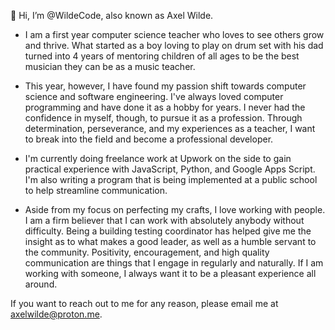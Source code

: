 👋 Hi, I’m @WildeCode, also known as Axel Wilde.

- I am a first year computer science teacher who loves to see others grow and thrive. What started as a boy loving to play on drum set with his dad turned into 4 years of mentoring children of all ages to be the best musician they can be as a music teacher.

- This year, however, I have found my passion shift towards computer science and software engineering. I've always loved computer programming and have done it as a hobby for years. I never had the confidence in myself, though, to pursue it as a profession. Through determination, perseverance, and my experiences as a teacher, I want to break into the field and become a professional developer.

- I'm currently doing freelance work at Upwork on the side to gain practical experience with JavaScript, Python, and Google Apps Script. I'm also writing a program that is being implemented at a public school to help streamline communication.

- Aside from my focus on perfecting my crafts, I love working with people. I am a firm believer that I can work with absolutely anybody without difficulty. Being a building testing coordinator has helped give me the insight as to what makes a good leader, as well as a humble servant to the community. Positivity, encouragement, and high quality communication are things that I engage in regularly and naturally. If I am working with someone, I always want it to be a pleasant experience all around.

If you want to reach out to me for any reason, please email me at axelwilde@proton.me.
